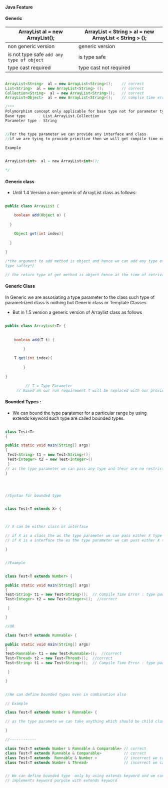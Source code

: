 #### Java Feature
#### Generic 


| ArrayList al = new ArrayList();                            |ArrayList < String >  al = new ArrayList < String > ();|
|------------------------------------------------------------|-------------------------------------------------------|
| non generic version                                        |generic version                                        |
| is not type safe   ``` add any type of object ```          | is type safe                                          |
| type cast required                                         | type cast not required                                |

```java

ArrayList<String>  al = new ArrayList<String>();    // correct
List<String>  al = new ArrayList<String> ();        // correct
Collection<String>  al = new ArrayList<String>();   // correct
ArrayList<Object>  al = new ArrayList<String>();    // complie time error

/***
Polymorphism concept only applicable for base type not for parameter type
Base type      : List,ArrayList,Collection
Parameter type : String


//For the type parameter we can provide any interface and class 
//if we are tying to provide primitive then we will get compile time error

Example 


ArrayList<int>  al = new ArrayList<int>(); 

*/

```
#### Generic class
* Until 1.4 Version a non-generic of ArrayList class as follows:
```java

public class ArrayList {

	boolean add(Object o) {
  
  }

	Object get(int index){
  
  }
  
}

/*the argument to add method is object and hence we can add any type of object to the ArrayList due to this we are missing
type saftey*/

// the return type of get method is object hence at the time of retrival we have to perform type casting

```

#### Generic Class

In Generic we are assosiating a type parameter to the class such type of parametrized class is nothing but Generic class or Template Classes

* But in 1.5 version a generic version of Arraylist class as follows

```java

public class ArrayList<T> {
 	
	 
	boolean add(T t) {
  
        }

	T get(int index){
  
        }
  
}

         // T = Type Parameter
	 // Based on our run requirement T will be replaced with our provided type
```

#### Bounded Types :
* We can bound the type paratemer for a particular range by using extends keyword such type are called bounded types.

```java

class Test<T>
{

public static void main(String[] args) 
{
 Test<String> t1 = new Test<String>();
 Test<Integer> t2 = new Test<Integer>()
 }
// as the type parameter we can pass any type and their are no restrictions and hence it is unbounded type
}




//Syntax for bounded type


class Test<T extends X> {



// X can be either class or interface

// if X is a class the as the type parameter we can pass either X type or its child classes
// if X is a interface the as the type parameter we can pass either X type or its implementation classes

}


//Example 


class Test<T extends Number> {

public static void main(String[] args) 
{
Test<String> t1 = new Test<String>();  // Compile Time Error : type parameter java.lang.String is not in bound
Test<Integer> t2 = new Test<Integer>();  //correct

 }

}

//OR

class Test<T extends Runnable> {

public static void main(String[] args) 
{
Test<Runnable> t1 = new Test<Runnable>();  //correct
Test<Thread> t2 = new Test<Thread>();  //correct
Test<String> t1 = new Test<String>();  // Compile Time Error : type parameter java.lang.String is not in bound

 }

}


//We can define bounded types even in combination also

// Example

class Test<T extends Number & Runnable> {

// as the type paramete we can take anything which should be child class of Number and should Runnable interface

}

//------------

class Test<T extends Number & Runnable & Comparable> // correct
class Test<T extends Runnable & Comparable>          // correct
class Test<T extends  Runnable & Number >            // incorrect we can't extends class followed by an interface
class Test<T extends Number & Thread>                // incorrect we can't extends more than two class at the same time


// We can define bounded type  only by using extends keyword and we can't use implements and super keywords but we can replace 
// implements keyword purpose with extends keyword

```
